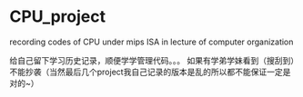 # CPU_project
recording codes of CPU under mips ISA in lecture of computer organization

给自己留下学习历史记录，顺便学学管理代码。。。
如果有学弟学妹看到（搜刮到）不能抄袭（当然最后几个project我自己记录的版本是乱的所以都不能保证一定是对的~）
